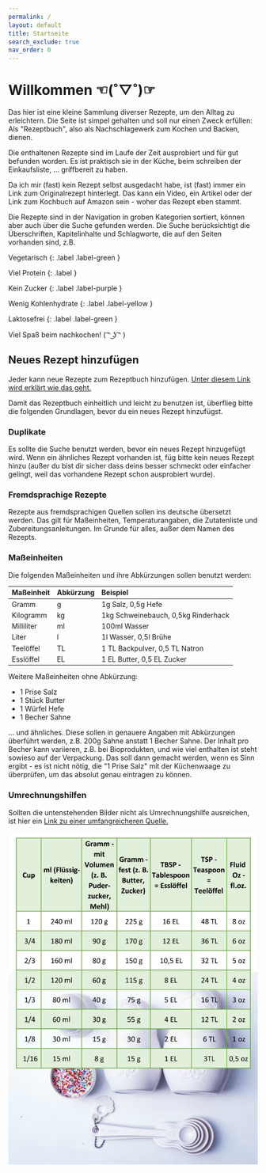 ```yaml
---
permalink: /
layout: default
title: Startseite
search_exclude: true
nav_order: 0
---
```

<h1>Willkommen ☜(˚▽˚)☞</h1>
<p>Das hier ist eine kleine Sammlung diverser Rezepte, um den Alltag zu erleichtern. Die Seite ist simpel gehalten und soll nur einen Zweck erfüllen: Als "Rezeptbuch", also als Nachschlagewerk zum Kochen und Backen, dienen.</p>
<p>Die enthaltenen Rezepte sind im Laufe der Zeit ausprobiert und für gut befunden worden. Es ist praktisch sie in der Küche, beim schreiben der Einkaufsliste, ... griffbereit zu haben.</p>
<p>Da ich mir (fast) kein Rezept selbst ausgedacht habe, ist (fast) immer ein Link zum Originalrezept hinterlegt. Das kann ein Video, ein Artikel oder der Link zum Kochbuch auf Amazon sein - woher das Rezept eben stammt.</p>

<p>Die Rezepte sind in der Navigation in groben Kategorien sortiert, können aber auch über die Suche gefunden werden. Die Suche berücksichtigt die Überschriften, Kapitelinhalte und Schlagworte, die auf den Seiten vorhanden sind, z.B.</p>

Vegetarisch
{: .label .label-green }

Viel Protein
{: .label }

Kein Zucker
{: .label .label-purple }

Wenig Kohlenhydrate
{: .label .label-yellow }

Laktosefrei
{: .label .label-green }

<p>Viel Spaß beim nachkochen! ( ͡ᵔ ͜ʖ ͡ᵔ )</p>

<h2>Neues Rezept hinzufügen</h2>
<p>Jeder kann neue Rezepte zum Rezeptbuch hinzufügen. <a href="https://github.com/OlGe404/OlGe404.github.io/blob/main/README.md" target="_blank">Unter diesem Link wird erklärt wie das geht.</a></p>
<p>Damit das Rezeptbuch einheitlich und leicht zu benutzen ist, überflieg bitte die folgenden Grundlagen, bevor du ein neues Rezept hinzufügst.</p>

<h3>Duplikate</h3>
<p>Es sollte die Suche benutzt werden, bevor ein neues Rezept hinzugefügt wird. Wenn ein ähnliches Rezept vorhanden ist, füg bitte kein neues Rezept hinzu (außer du bist dir sicher dass deins besser schmeckt oder einfacher gelingt, weil das vorhandene Rezept schon ausprobiert wurde).</p>

<h3>Fremdsprachige Rezepte</h3>
<p> Rezepte aus fremdsprachigen Quellen sollen ins deutsche übersetzt werden. Das gilt für Maßeinheiten, Temperaturangaben, die Zutatenliste und Zubereitungsanleitungen. Im Grunde für alles, außer dem Namen des Rezepts.</p>

<h3>Maßeinheiten</h3>
<p>Die folgenden Maßeinheiten und ihre Abkürzungen sollen benutzt werden:</p>

| Maßeinheit        | Abkürzung | Beispiel                            |
|:------------------|:----------|:------------------------------------|
| Gramm             | g         | 1g Salz, 0,5g Hefe                  |
| Kilogramm         | kg        | 1kg Schweinebauch, 0,5kg Rinderhack |
| Milliliter        | ml        | 100ml Wasser                        |
| Liter             | l         | 1l Wasser, 0,5l Brühe               |
| Teelöffel         | TL        | 1 TL Backpulver, 0,5 TL Natron      |
| Esslöffel         | EL        | 1 EL Butter, 0,5 EL Zucker          |

Weitere Maßeinheiten ohne Abkürzung:
<ul>
    <li>1 Prise Salz</li>
    <li>1 Stück Butter</li>
    <li>1 Würfel Hefe</li>
    <li>1 Becher Sahne</li>
</ul>

... und ähnliches. Diese sollen in genauere Angaben mit Abkürzungen überführt werden, z.B. 200g Sahne anstatt 1 Becher Sahne. Der Inhalt pro Becher kann variieren, z.B. bei Bioprodukten, und wie viel enthalten ist steht sowieso auf der Verpackung. Das soll dann gemacht werden, wenn es Sinn ergibt - es ist nicht nötig, die "1 Prise Salz" mit der Küchenwaage zu überprüfen, um das absolut genau eintragen zu können.

<h3>Umrechnungshilfen</h3>
<p>Sollten die untenstehenden Bilder nicht als Umrechnungshilfe ausreichen,
ist hier ein <a href="https://www.usa-kulinarisch.de/informationen/masseinheiten-umrechnen/" target="_blank">Link zu einer umfangreicheren Quelle.</a>
</p>

<img src="/assets/images/cup-measures.jpg">
